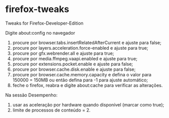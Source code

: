 # firefox-tweaks
Tweaks for Firefox-Developer-Edition


Digite about:config no navegador

1. procure por browser.tabs.insertRelatedAfterCurrent e ajuste para false;
2. procure por layers.acceleration.force-enabled e ajuste para true;
3. procure por gfx.webrender.all e ajuste para true;
4. procure por media.ffmpeg.vaapi.enabled e ajuste para true;
5. procure por extensions.pocket.enable e ajuste para false;
6. procure por browser.cache.disk.enable e ajuste para false;
7. procure por browser.cache.memory.capacity e defina o valor para 150000 = 150MB ou então defina para -1 para ajuste automático;
8. feche o firefox, reabra e digite about:cache para verificar as alterações.

Na sessão Desempenho:

1. usar as aceleração por hardware quando disponível (marcar como true);
2. limite de processos de conteúdo = 2.
